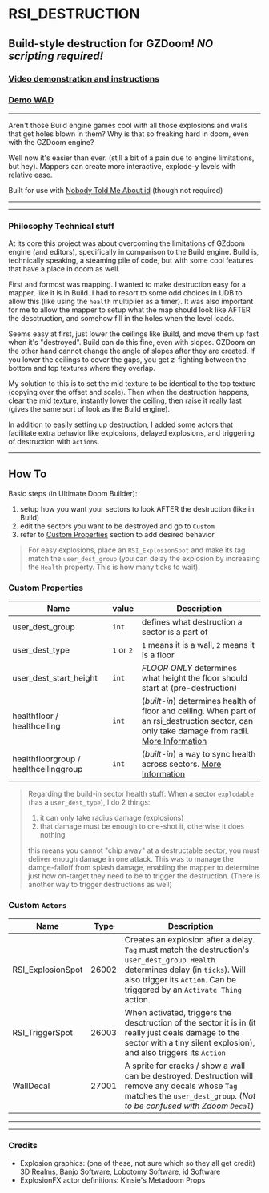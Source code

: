 # RSI_DESTRUCTION

## Build-style destruction for GZDoom! *NO scripting required!*
### [Video demonstration and instructions]()
### [Demo WAD]()
---

Aren't those Build engine games cool with all those explosions and walls that get holes blown in them?
Why is that so freaking hard in doom, even with the GZDoom engine?

Well now it's easier than ever. (still a bit of a pain due to engine limitations, but hey). Mappers can create more interactive, explode-y levels with relative ease.

Built for use with [Nobody Told Me About id](https://github.com/LazyGuyWithRSI/NTMAi) (though not required)


---
---
### Philosophy Technical stuff

At its core this project was about overcoming the limitations of GZdoom engine (and editors), specifically in comparison to the Build engine. Build is, technically speaking, a steaming pile of code, but with some cool features that have a place in doom as well.

First and formost was mapping. I wanted to make destruction easy for a mapper, like it is in Build. I had to resort to some odd choices in UDB to allow this (like using the `health` multiplier as a timer). It was also important for me to allow the mapper to setup what the map should look like AFTER the desctruction, and somehow fill in the holes when the level loads.

Seems easy at first, just lower the ceilings like Build, and move them up fast when it's "destroyed". Build can do this fine, even with slopes. GZDoom on the other hand cannot change the angle of slopes after they are created. If you lower the ceilings to cover the gaps, you get z-fighting between the bottom and top textures where they overlap.

My solution to this is to set the mid texture to be identical to the top texture (copying over the offset and scale). Then when the destruction happens, clear the mid texture, instantly lower the ceiling, then raise it really fast (gives the same sort of look as the Build engine).

In addition to easily setting up destruction, I added some actors that facilitate extra behavior like explosions, delayed explosions, and triggering of destruction with `actions`.


---
## **How To**

Basic steps (in Ultimate Doom Builder):
1. setup how you want your sectors to look AFTER the destruction (like in Build)
2. edit the sectors you want to be destroyed and go to `Custom`
3. refer to [Custom Properties](#custom-properties) section to add desired behavior

> For easy explosions, place an `RSI_ExplosionSpot` and make its tag match the `user_dest_group` (you can delay the explosion by increasing the `Health` property. This is how many ticks to wait).


### Custom Properties

| Name | value | Description |
| ----- | ----- | ----- |
| user_dest_group | `int` | defines what destruction a sector is a part of |
| user_dest_type | `1` or `2` | `1` means it is a wall, `2` means it is a floor
| user_dest_start_height | `int` | *FLOOR ONLY* determines what height the floor should start at (pre-destruction)
| healthfloor / healthceiling | `int` | (*built-in*) determines health of floor and ceiling. When part of an rsi_destruction sector, can only take damage from radii. [More Information](https://forum.zdoom.org/viewtopic.php?f=59&t=62420)
| healthfloorgroup / healthceilinggroup | `int` | (*built-in*) a way to sync health across sectors. [More Information](https://forum.zdoom.org/viewtopic.php?f=59&t=62420)


> Regarding the build-in sector health stuff: When a sector `explodable` (has a `user_dest_type`), I do 2 things:
> 
> 1. it can only take radius damage (explosions)
> 2. that damage must be enough to one-shot it, otherwise it does nothing.
> 
> this means you cannot "chip away" at a destructable sector, you must deliver enough damage in one attack. This was to manage the damge-falloff from splash damage, enabling the mapper to determine just how on-target they need to be to trigger the destruction. (There is another way to trigger destructions as well)


### Custom `Actors`
| Name | Type | Description |
| ----- | ----- | ----- |
| RSI_ExplosionSpot | 26002 | Creates an explosion after a delay. `Tag` must match the destruction's `user_dest_group`. `Health` determines delay (in `ticks`). Will also trigger its `Action`. Can be triggered by an `Activate Thing` action.
| RSI_TriggerSpot | 26003 | When activated, triggers the desctruction of the sector it is in (it really just deals damage to the sector with a tiny silent explosion), and also triggers its `Action` |
| WallDecal | 27001 | A sprite for cracks / show a wall can be destroyed. Destruction will remove any decals whose `Tag` matches the `user_dest_group`. (*Not to be confused with Zdoom `Decal`*)

---
---
### Credits
- Explosion graphics: (one of these, not sure which so they all get credit) 3D Realms, Banjo Software, Lobotomy Software, id Software
- ExplosionFX actor definitions: Kinsie's Metadoom Props